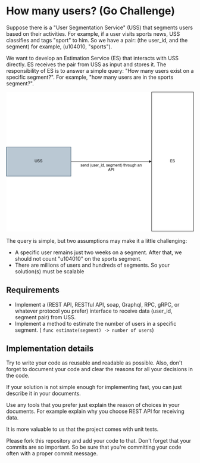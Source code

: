 # How many users? (Go Challenge)

Suppose there is a "User Segmentation Service" (USS) that segments users based on their activities.
For example, if a user visits sports news, USS classifies and tags "sport" to him.
So we have a pair: (the user_id, and the segment) for example, (u104010, "sports").

We want to develop an Estimation Service (ES) that interacts with USS directly.
ES receives the pair from USS as input and stores it.
The responsibility of ES is to answer a simple query: "How many users exist on a specific segment?".
For example, "how many users are in the sports segment?".

![](https://raw.githubusercontent.com/ArmanCreativeSolutions/go-challenge/main/Untitled%20Diagram.drawio.png?raw=true)

The query is simple, but two assumptions may make it a little challenging:
- A specific user remains just two weeks on a segment. After that,
we should not count "u104010" on the sports segment.
- There are millions of users and hundreds of segments. So your solution(s) must be scalable


## Requirements

- Implement a (REST API, RESTful API, soap, Graphql, RPC, gRPC, or whatever protocol you prefer)
interface to receive data (user_id, segment pair) from USS. 
- Implement a method to estimate the number of users in a specific segment. ( `func estimate(segment) -> number of users`)

## Implementation details

Try to write your code as reusable and readable as possible.
Also, don't forget to document your code and clear the reasons for all your decisions in the code.

If your solution is not simple enough for implementing fast, you can just describe it in your documents.

Use any tools that you prefer just explain the reason of choices in your documents.
For example explain why you choose REST API for receiving data.

It is more valuable to us that the project comes with unit tests.

Please fork this repository and add your code to that.
Don't forget that your commits are so important.
So be sure that you're committing your code often with a proper commit message.
